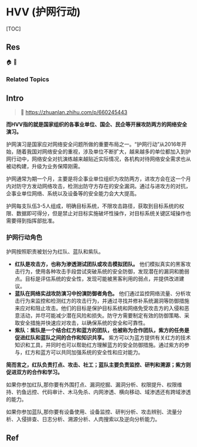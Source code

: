 # HVV (护网行动)

[TOC]



## Res
🏠 
🚧 


### Related Topics



## Intro
> 🔗 https://zhuanlan.zhihu.com/p/660245443

**而HVV指的就是国家组织的各事业单位、国企、民企等开展攻防两方的网络安全演习。**

护网演习是国家应对网络安全问题所做的重要布局之一。“护网行动”从2016年开始，随着我国对网络安全的重视，涉及单位不断扩大，越来越多的单位都加入到护网行动中，网络安全对抗演练越来越贴近实际情况，各机构对待网络安全需求也从被动构建，升级为业务保障刚需。

护网通常为期一个月，主要是将企事业单位组织为攻防两方，进攻方会在这一个月内对防守方发动网络攻击，检测出防守方存在的安全漏洞。通过与进攻方的对抗，企事业单位网络、系统以及设备等的安全能力会大大提高。

护网每支队伍3-5人组成，明确目标系统，不限攻击路径，获取到目标系统的权限、数据即可得分，但是禁止对目标实施破坏性操作，对目标系统关键区域操作也需要得到指挥部批准。


### 护网行动角色
护网按照职责被划分为红队、蓝队和紫队。
- **红队是攻击方，也称为渗透测试团队或攻击模拟团队。** 他们模拟真实的黑客攻击行为，使用各种攻击手段尝试突破系统的安全防御，发现潜在的漏洞和脆弱点。目标是评估系统的安全性，发现可能被黑客利用的弱点，并提供改进建议。
- **蓝队在网络实战攻防演习中扮演防御者角色。** 他们通过监控网络流量、分析攻击行为来监控和检测红方的攻击行为，并通过寻找并修补系统漏洞等防御措施来应对和阻止攻击。他们的目标是保护目标系统和网络免受攻击方的入侵和恶意活动，并尽可能减少潜在风险和损失。防守方需要制定有效的防御策略、采取安全措施并快速应对攻击，以确保系统的安全和可靠性。
- **紫队：紫队是一个结合红方和蓝方的团队，也被称为合作团队，紫方的任务是促进红队和蓝队之间的合作和知识共享。** 紫方可以为蓝方提供有关红方的技术知识和工具，并同时也可以帮助红方理解蓝方的安全防御措施。通过紫方的参与，红方和蓝方可以共同加强系统的安全性和应对能力。

**简而言之，红队负责打点、攻击、社工；蓝队主要负责监控、研判和溯源；紫方则促进双方的合作和学习。**

如果你参加红队,那你要有外围打点、漏洞挖掘、漏洞分析、权限提升、权限维持、钓鱼远控、代码审计、木马免杀、内网渗透、横向移动、域渗透还有跨域渗透的能力。

如果你参加蓝队,那你要有设备使用、设备监控、研判分析、攻击辨别、流量分析、入侵排查、日志分析、溯源分析、人肉搜索以及逆向分析能力。



## Ref
[小白必懂网络安全知识点，什么是HVV？ - 网盾刘阿姨的文章 - 知乎]: https://zhuanlan.zhihu.com/p/660245443
